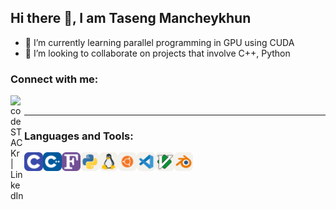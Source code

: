 ## Hi there 👋, I am Taseng Mancheykhun
-  🌱 I’m currently learning parallel programming in GPU using CUDA
-  👯 I’m looking to collaborate on projects that involve C++, Python

### Connect with me:
[<img align="left" alt="codeSTACKr | LinkedIn" width="22px" src="LinkedIn.svg" />](https://www.linkedin.com/in/tasengmancheykhun)

<br/>
<hr/>

### Languages and Tools:
<img align="left" src="./icons/C.svg" width="30">
<img align="left" src="./icons/CPP.svg" width="30">
<img align="left" src="./icons/Fortran.svg" width="30">
<img align="left" src="./icons/Python-Light.svg" width="30">
<img align="left" src="./icons/Linux-Light.svg" width="30">
<img align="left" src="./icons/Ubuntu-Light.svg" width="30">
<img align="left" src="./icons/VSCode-Light.svg" width="30">
<img align="left" src="./icons/Vim-Light.svg" width="30">
<img align="left" src="./icons/Blender-Light.svg" width="30">


<!--
**TasengMancheykhun/TasengMancheykhun** is a ✨ _special_ ✨ repository because its `README.md` (this file) appears on your GitHub profile.

Here are some ideas to get you started:

- 🔭 I’m currently working on ...
- 🌱 I’m currently learning ...
- 👯 I’m looking to collaborate on ...
- 🤔 I’m looking for help with ...
- 💬 Ask me about ...
- 📫 How to reach me: ...
- 😄 Pronouns: ...
- ⚡ Fun fact: ...
-->
